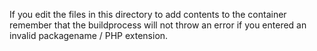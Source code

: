 If you edit the files in this directory to add contents to the container remember that the buildprocess will not throw an error if you entered an invalid packagename / PHP extension.

